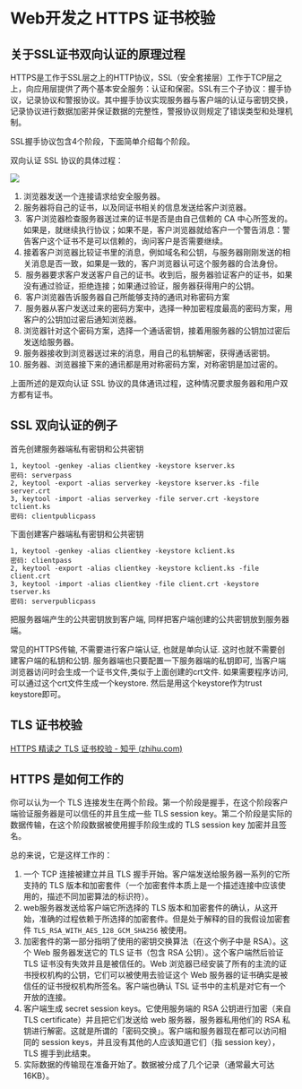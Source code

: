 # Web开发之 HTTPS 证书校验
## 关于SSL证书双向认证的原理过程
HTTPS是工作于SSL层之上的HTTP协议，SSL（安全套接层）工作于TCP层之上，向应用层提供了两个基本安全服务：认证和保密。SSL有三个子协议：握手协议，记录协议和警报协议。其中握手协议实现服务器与客户端的认证与密钥交换，记录协议进行数据加密并保证数据的完整性，警报协议则规定了错误类型和处理机制。

SSL握手协议包含4个阶段，下面简单介绍每个阶段。

双向认证 SSL 协议的具体过程：

![](https://pic4.zhimg.com/80/v2-6528a47e1ec49f81171b034bea94827f_720w.webp)

1. 浏览器发送一个连接请求给安全服务器。
2. 服务器将自己的证书，以及同证书相关的信息发送给客户浏览器。
3.  客户浏览器检查服务器送过来的证书是否是由自己信赖的 CA 中心所签发的。如果是，就继续执行协议；如果不是，客户浏览器就给客户一个警告消息：警告客户这个证书不是可以信赖的，询问客户是否需要继续。
4. 接着客户浏览器比较证书里的消息，例如域名和公钥，与服务器刚刚发送的相关消息是否一致，如果是一致的，客户浏览器认可这个服务器的合法身份。
5.  服务器要求客户发送客户自己的证书。收到后，服务器验证客户的证书，如果没有通过验证，拒绝连接；如果通过验证，服务器获得用户的公钥。
6.  客户浏览器告诉服务器自己所能够支持的通讯对称密码方案
7.  服务器从客户发送过来的密码方案中，选择一种加密程度最高的密码方案，用客户的公钥加过密后通知浏览器。
8. 浏览器针对这个密码方案，选择一个通话密钥，接着用服务器的公钥加过密后发送给服务器。
9. 服务器接收到浏览器送过来的消息，用自己的私钥解密，获得通话密钥。
10. 服务器、浏览器接下来的通讯都是用对称密码方案，对称密钥是加过密的。

上面所述的是双向认证 SSL 协议的具体通讯过程，这种情况要求服务器和用户双方都有证书。

## SSL 双向认证的例子
首先创建服务器端私有密钥和公共密钥

```
1, keytool -genkey -alias clientkey -keystore kserver.ks  
密码: serverpass  
2, keytool -export -alias serverkey -keystore kserver.ks -file server.crt  
3, keytool -import -alias serverkey -file server.crt -keystore tclient.ks  
密码: clientpublicpass
```

下面创建客户器端私有密钥和公共密钥

```
1, keytool -genkey -alias clientkey -keystore kclient.ks  
密码: clientpass  
2, keytool -export -alias clientkey -keystore kclient.ks -file client.crt  
3, keytool -import -alias clientkey -file client.crt -keystore tserver.ks  
密码: serverpublicpass
```

把服务器端产生的公共密钥放到客户端, 同样把客户端创建的公共密钥放到服务器端。

常见的HTTPS传输, 不需要进行客户端认证, 也就是单向认证. 这时也就不需要创建客户端的私钥和公钥. 服务器端也只要配置一下服务器端的私钥即可, 当客户端浏览器访问时会生成一个证书文件,类似于上面创建的crt文件. 如果需要程序访问,可以通过这个crt文件生成一个keystore. 然后是用这个keystore作为trust keystore即可。
## TLS 证书校验
[HTTPS 精读之 TLS 证书校验 - 知乎 (zhihu.com)](https://zhuanlan.zhihu.com/p/30655259)

## HTTPS 是如何工作的
你可以认为一个 TLS 连接发生在两个阶段。第一个阶段是握手，在这个阶段客户端验证服务器是可以信任的并且生成一些 TLS session key。第二个阶段是实际的数据传输，在这个阶段数据被使用握手阶段生成的 TLS session key 加密并且签名。

总的来说，它是这样工作的：

1. 一个 TCP 连接被建立并且 TLS 握手开始。客户端发送给服务器一系列的它所支持的 TLS 版本和加密套件（一个加密套件本质上是一个描述连接中应该使用的，描述不同加密算法的标识符）。
2. web服务器发送给客户端它所选择的 TLS 版本和加密套件的确认，从这开始，准确的过程依赖于所选择的加密套件。但是处于解释的目的我假设加密套件 `TLS_RSA_WITH_AES_128_GCM_SHA256` 被使用。
3. 加密套件的第一部分指明了使用的密钥交换算法（在这个例子中是 RSA）。这个 Web 服务器发送它的 TLS 证书（包含 RSA 公钥）。这个客户端然后验证 TLS 证书没有失效并且是被信任的。Web 浏览器已经安装了所有的主流的证书授权机构的公钥，它们可以被使用去验证这个 Web 服务器的证书确实是被信任的证书授权机构所签名。客户端也确认 TSL 证书中的主机是对它有一个开放的连接。
4. 客户端生成 secret session keys。它使用服务端的 RSA 公钥进行加密（来自 TLS certificate）并且把它们发送给 web 服务器，服务器私用他们的 RSA 私钥进行解密。这就是所谓的「密码交换」。客户端和服务器现在都可以访问相同的 session keys，并且没有其他的人应该知道它们（指 session key），TLS 握手到此结束。
5. 实际数据的传输现在准备开始了。数据被分成了几个记录（通常最大可达 16KB）。